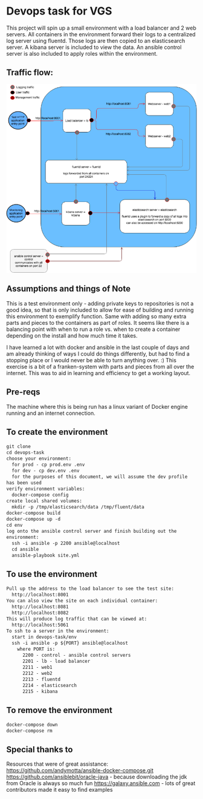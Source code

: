 # Devops task for VGS

This project will spin up a small environment with a load balancer and 2 web servers.  All containers in the environment forward their logs to a centralized log server using fluentd.  Those logs are then copied to an elasticsearch server.  A kibana server is included to view the data.  An ansible control server is also included to apply roles within the environment.

## Traffic flow:

<img src="devops-task.png"
     alt="Traffic flow"
     style="float: left; margin-right: 10px; margin-bottom: 30px" />

## Assumptions and things of Note

This is a test environment only - adding private keys to repositories is not a good idea, so that is only included to allow for ease of building and running this environment to exemplify function.  Same with adding so many extra parts and pieces to the containers as part of roles.  It seems like there is a balancing point with when to run a role vs. when to create a container depending on the install and how much time it takes.

I have learned a lot with docker and ansible in the last couple of days and am already thinking of ways I could do things differently, but had to find a stopping place or I would never be able to turn anything over. :)  This exercise is a bit of a franken-system with parts and pieces from all over the internet.  This was to aid in learning and efficiency to get a working layout.

## Pre-reqs

The machine where this is being run has a linux variant of Docker engine running and an internet connection.

## To create the environment
```
git clone
cd devops-task
choose your environment:
  for prod - cp prod.env .env
  for dev - cp dev.env .env
  for the purposes of this document, we will assume the dev profile has been used
verify environment variables:
  docker-compose config
create local shared volumes:
  mkdir -p /tmp/elasticsearch/data /tmp/fluent/data
docker-compose build
docker-compose up -d
cd env
log onto the ansible control server and finish building out the environment:
  ssh -i ansible -p 2200 ansible@localhost
  cd ansible
  ansible-playbook site.yml
```

## To use the environment
```
Pull up the address to the load balancer to see the test site:
  http://localhost:8001
You can also view the site on each individual container:
  http://localhost:8081
  http://localhost:8082
This will produce log traffic that can be viewed at:
  http://localhost:5061
To ssh to a server in the environment:
  start in devops-task/env
  ssh -i ansible -p ${PORT} ansible@localhost
    where PORT is:
      2200 - control - ansible control servers
      2201 - lb - load balancer
      2211 - web1
      2212 - web2
      2213 - fluentd
      2214 - elasticsearch
      2215 - kibana
```

## To remove the environment
```
docker-compose down
docker-compose rm
```

## Special thanks to
Resources that were of great assistance:
  https://github.com/andymotta/ansible-docker-compose.git
  https://github.com/ansiblebit/oracle-java - because downloading the jdk from Oracle is always so much fun
  https://galaxy.ansible.com - lots of great contributors made it easy to find examples
